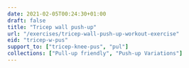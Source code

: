 ```yaml
---
date: 2021-02-05T00:24:30+01:00
draft: false
title: "Tricep wall push-up"
url: "/exercises/tricep-wall-push-up-workout-exercise"
eid: "tricep-w-pus"
support_to: ["tricep-knee-pus", "pul"]
collections: ["Pull-up friendly", "Push-up Variations"]
---
```

